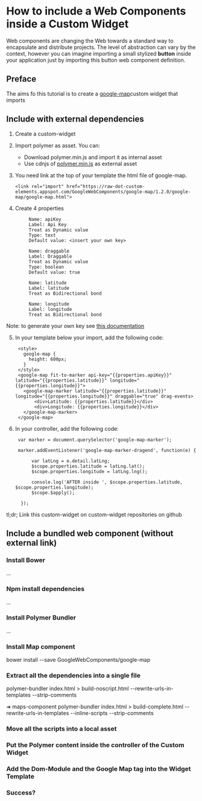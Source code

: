 # How to include a Web Components inside a Custom Widget

Web components are changing the Web towards a standard way to encapsulate and distribute projects. The level of abstraction can vary by the context, however you can imagine importing a small stylized **button** inside your application just by importing
this button web component definition.

## Preface

The aims fo this tutorial is to create a [google-map](https://www.webcomponents.org/element/GoogleWebComponents/google-map)custom widget that imports 



## Include with external dependencies  

1) Create a custom-widget
2) Import polymer as asset. You can: 
    * Download polymer.min.js and import it as internal asset
    * Use cdnjs of [polymer.min.js](https://cdnjs.cloudflare.com/ajax/libs/polymer/0.5.6/polymer.min.js) as external asset
3) You need link at the top of your template the html file of google-map.
    
    `<link rel="import" href="https://raw-dot-custom-elements.appspot.com/GoogleWebComponents/google-map/1.2.0/google-map/google-map.html">`

4) Create 4 properties

            Name: apiKey
            Label: Api Key
            Treat as Dynamic value
            Type: text
            Default value: <insert your own key> 
             
            Name: draggable
            Label: Draggable
            Treat as Dynamic value
            Type: boolean
            Default value: true
             
            Name: latitude
            Label: latitude
            Treat as Bidirectional bond
             
            Name: longitude
            Label: longitude
            Treat as Bidirectional bond
    
Note: to generate your own key see [this documentation](https://developers.google.com/maps/documentation/javascript/get-api-key) 

5) In your template below your import, add  the following code:

        <style>
          google-map {
            height: 600px;
          }  
        </style>
        <google-map fit-to-marker api-key="{{properties.apiKey}}" latitude="{{properties.latitude}}" longitude="{{properties.longitude}}">
          <google-map-marker latitude="{{properties.latitude}}" longitude="{{properties.longitude}}" draggable="true" drag-events>
              <div>Latitude: {{properties.latitude}}</div>
              <div>Longitude: {{properties.longitude}}</div>      
          </google-map-marker>  
        </google-map>

6) In your controller, add the following code:

        var marker = document.querySelector('google-map-marker');
        
        marker.addEventListener('google-map-marker-dragend', function(e) {
            
             var latLng = e.detail.latLng;
             $scope.properties.latitude = latLng.lat();
             $scope.properties.longitude = latLng.lng();
        
             console.log('AFTER inside ', $scope.properties.latitude, $scope.properties.longitude);
             $scope.$apply();
           
         });
         
tl;dr; Link this custom-widget on custom-widget repositories on github 

## Include a bundled web component (without external link) 

### Install Bower

...

### Npm install dependencies
...

### Install Polymer Bundler
...

### Install Map component

bower install --save GoogleWebComponents/google-map

### Extract all the dependencies into a single file

polymer-bundler index.html > build-noscript.html --rewrite-urls-in-templates --strip-comments

➜  maps-component polymer-bundler index.html > build-complete.html --rewrite-urls-in-templates --inline-scripts --strip-comments


### Move all the scripts into a local asset

### Put the Polymer content inside the controller of the Custom Widget

### Add the Dom-Module and the Google Map tag into the Widget Template

### Success?
